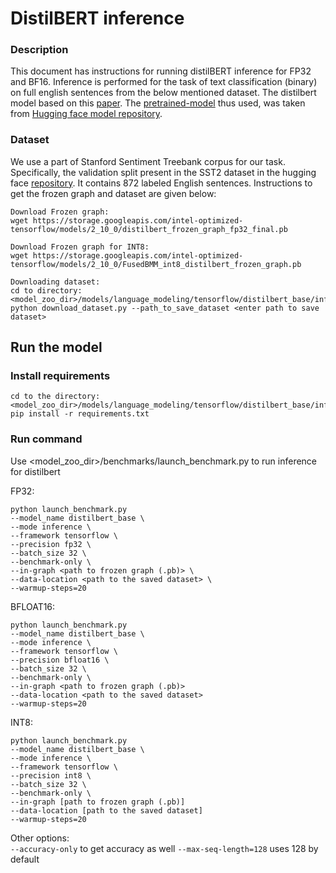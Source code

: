 <!--- 0. Title -->
# DistilBERT inference

<!-- 10. Description -->

### Description
This document has instructions for running distilBERT inference for FP32 and BF16. Inference is performed for the task of text classification (binary) on full english sentences from the below mentioned dataset. The distilbert model based on this [paper](https://arxiv.org/abs/1910.01108).
The [pretrained-model](https://huggingface.co/distilbert-base-uncased-finetuned-sst-2-english?text=I+like+you.+I+love+you) thus used, was taken from [Hugging face model repository](https://huggingface.co/models).

### Dataset
We use a part of Stanford Sentiment Treebank corpus for our task. Specifically, the validation split present in the SST2 dataset in the hugging face [repository](https://huggingface.co/datasets/sst2). It contains 872 labeled English sentences. Instructions to get the frozen graph and dataset are given below:

```
Download Frozen graph:
wget https://storage.googleapis.com/intel-optimized-tensorflow/models/2_10_0/distilbert_frozen_graph_fp32_final.pb

Download Frozen graph for INT8:
wget https://storage.googleapis.com/intel-optimized-tensorflow/models/2_10_0/FusedBMM_int8_distilbert_frozen_graph.pb

Downloading dataset:
cd to directory:  <model_zoo_dir>/models/language_modeling/tensorflow/distilbert_base/inference/
python download_dataset.py --path_to_save_dataset <enter path to save dataset>

```

## Run the model

### Install requirements

```
cd to the directory: <model_zoo_dir>/models/language_modeling/tensorflow/distilbert_base/inference
pip install -r requirements.txt
```

### Run command

Use <model_zoo_dir>/benchmarks/launch_benchmark.py to run inference for distilbert

FP32:

```
python launch_benchmark.py 
--model_name distilbert_base \
--mode inference \
--framework tensorflow \
--precision fp32 \
--batch_size 32 \ 
--benchmark-only \
--in-graph <path to frozen graph (.pb)> \
--data-location <path to the saved dataset> \
--warmup-steps=20
```

BFLOAT16:

```
python launch_benchmark.py 
--model_name distilbert_base \
--mode inference \
--framework tensorflow \
--precision bfloat16 \
--batch_size 32 \ 
--benchmark-only \
--in-graph <path to frozen graph (.pb)>
--data-location <path to the saved dataset>
--warmup-steps=20
```

INT8:

```
python launch_benchmark.py 
--model_name distilbert_base \
--mode inference \
--framework tensorflow \
--precision int8 \
--batch_size 32 \ 
--benchmark-only \
--in-graph [path to frozen graph (.pb)]
--data-location [path to the saved dataset]
--warmup-steps=20
```

Other options: \
`--accuracy-only` to get accuracy as well
`--max-seq-length=128` uses 128 by default
